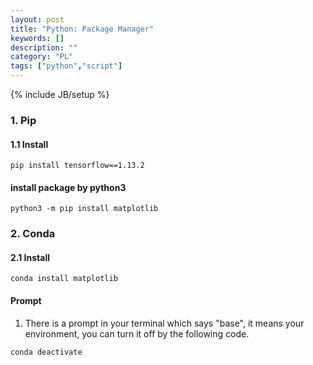 ```yaml
---
layout: post
title: "Python: Package Manager"
keywords: []
description: ""
category: "PL"
tags: ["python","script"]
---
```

{% include JB/setup %}


### 1. Pip

#### 1.1 Install

```
pip install tensorflow==1.13.2
```

#### install package by python3

```shell
python3 -m pip install matplotlib
```

### 2. Conda

#### 2.1 Install 

```shell
conda install matplotlib
```

#### Prompt
1. There is a prompt in your terminal which says "base", it means your
   environment, you can turn it off by the following code.

``` shell
conda deactivate
```
